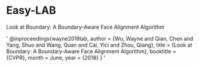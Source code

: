 # Easy-LAB
Look at Boundary: A Boundary-Aware Face Alignment Algorithm

'
@inproceedings{wayne2018lab,
 author = {Wu, Wayne and Qian, Chen and Yang, Shuo and Wang, Quan and Cai, Yici and Zhou, Qiang},
 title = {Look at Boundary: A Boundary-Aware Face Alignment Algorithm},
 booktitle = {CVPR},
 month = June,
 year = {2018}
}
'
